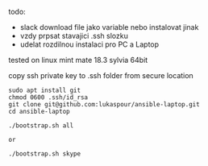 todo:

- slack download file jako variable nebo instalovat jinak
- vzdy prpsat stavajici .ssh slozku
- udelat rozdilnou instalaci pro PC a Laptop


tested on linux mint mate 18.3 sylvia 64bit

copy ssh private key to .ssh folder from secure location

```
sudo apt install git
chmod 0600 .ssh/id_rsa
git clone git@github.com:lukaspour/ansible-laptop.git
cd ansible-laptop

./bootstrap.sh all

or

./bootstrap.sh skype
```

